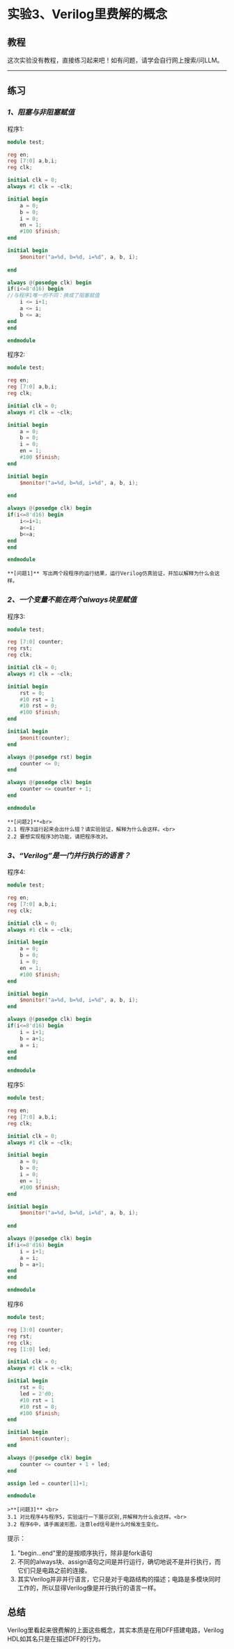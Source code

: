 # 实验3、Verilog里费解的概念

## 教程

这次实验没有教程，直接练习起来吧！如有问题，请学会自行网上搜索/问LLM。

---

## 练习

### *1、阻塞与非阻塞赋值*
程序1:
```Verilog
module test;

reg en;
reg [7:0] a,b,i;
reg clk;

initial clk = 0;
always #1 clk = ~clk;

initial begin
    a = 0;
    b = 0;
    i = 0;
    en = 1;
    #100 $finish;
end

initial begin
    $monitor("a=%d, b=%d, i=%d", a, b, i);
    
end

always @(posedge clk) begin
if(i<=8'd16) begin
//与程序1唯一的不同：换成了阻塞赋值
    i <= i+1; 
    a <= i;
    b <= a;
end
end

endmodule
```

程序2:
```Verilog
module test;

reg en;
reg [7:0] a,b,i;
reg clk;

initial clk = 0;
always #1 clk = ~clk;

initial begin
    a = 0;
    b = 0;
    i = 0;
    en = 1;
    #100 $finish;
end

initial begin
    $monitor("a=%d, b=%d, i=%d", a, b, i);
    
end

always @(posedge clk) begin
if(i<=8'd16) begin
    i<=i+1;
    a<=i;
    b<=a;
end
end

endmodule
```
```{note}
**[问题1]** 写出两个段程序的运行结果，运行Verilog仿真验证，并加以解释为什么会这样。
```

### *2、一个变量不能在两个always块里赋值*

程序3:
```Verilog
module test;

reg [7:0] counter;
reg rst;
reg clk;

initial clk = 0;
always #1 clk = ~clk;

initial begin
    rst = 0;
    #10 rst = 1
    #10 rst = 0;
    #100 $finish;
end

initial begin
    $monit(counter);
end

always @(posedge rst) begin
    counter <= 0;
end

always @(posedge clk) begin
    counter <= counter + 1;
end

endmodule
```

```{note}
**[问题2]**<br>
2.1 程序3运行起来会出什么错？请实验验证，解释为什么会这样。<br>
2.2 要想实现程序3的功能，请把程序改对。
```

### *3、“Verilog”是一门并行执行的语言？*

程序4:
```Verilog
module test;

reg en;
reg [7:0] a,b,i;
reg clk;

initial clk = 0;
always #1 clk = ~clk;

initial begin
    a = 0;
    b = 0;
    i = 0;
    en = 1;
    #100 $finish;
end

initial begin
    $monitor("a=%d, b=%d, i=%d", a, b, i);
end

always @(posedge clk) begin
if(i<=8'd16) begin
    i = i+1;
    b = a+1;
    a = i;
end
end

endmodule
```

程序5:
```Verilog
module test;

reg en;
reg [7:0] a,b,i;
reg clk;

initial clk = 0;
always #1 clk = ~clk;

initial begin
    a = 0;
    b = 0;
    i = 0;
    en = 1;
    #100 $finish;
end

initial begin
    $monitor("a=%d, b=%d, i=%d", a, b, i);
    
end

always @(posedge clk) begin
if(i<=8'd16) begin
    i = i+1;
    a = i;
    b = a+1;
end
end

endmodule
```

程序6
```Verilog
module test;

reg [3:0] counter;
reg rst;
reg clk;
reg [1:0] led;

initial clk = 0;
always #1 clk = ~clk;

initial begin
    rst = 0;
    led = 2'd0;
    #10 rst = 1
    #10 rst = 0;
    #100 $finish;
end

initial begin
    $monit(counter);
end

always @(posedge clk) begin
    counter <= counter + 1 + led;
end

assign led = counter[1]+1;

endmodule
```

```{note}
>**[问题3]** <br>
3.1 对比程序4与程序5，实验运行一下展示区别,并解释为什么会这样。<br>
3.2 程序6中，请手画波形图，注意led信号是什么时候发生变化。
```



提示：
1. "begin...end"里的是按顺序执行，除非是fork语句
2. 不同的always块、assign语句之间是并行运行，确切地说不是并行执行，而它们只是电路之前的连接。
3. 其实Verilog并非并行语言，它只是对于电路结构的描述；电路是多模块同时工作的，所以显得Verilog像是并行执行的语言一样。


## 总结
Verilog里看起来很费解的上面这些概念，其实本质是在用DFF搭建电路，Verilog HDL如其名只是在描述DFF的行为。
